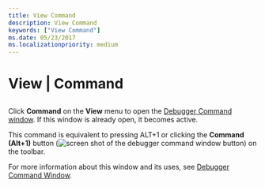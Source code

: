 ```yaml
---
title: View Command
description: View Command
keywords: ["View Command"]
ms.date: 05/23/2017
ms.localizationpriority: medium
---
```


# View | Command


## <span id="ddk_view_command_dbg"></span><span id="DDK_VIEW_COMMAND_DBG"></span>


Click **Command** on the **View** menu to open the [Debugger Command window](debugger-command-window.md). If this window is already open, it becomes active.

This command is equivalent to pressing ALT+1 or clicking the **Command (Alt+1)** button (![screen shot of the debugger command window button](images/tbcmd.png)) on the toolbar.

For more information about this window and its uses, see [Debugger Command Window](debugger-command-window.md).

 

 






